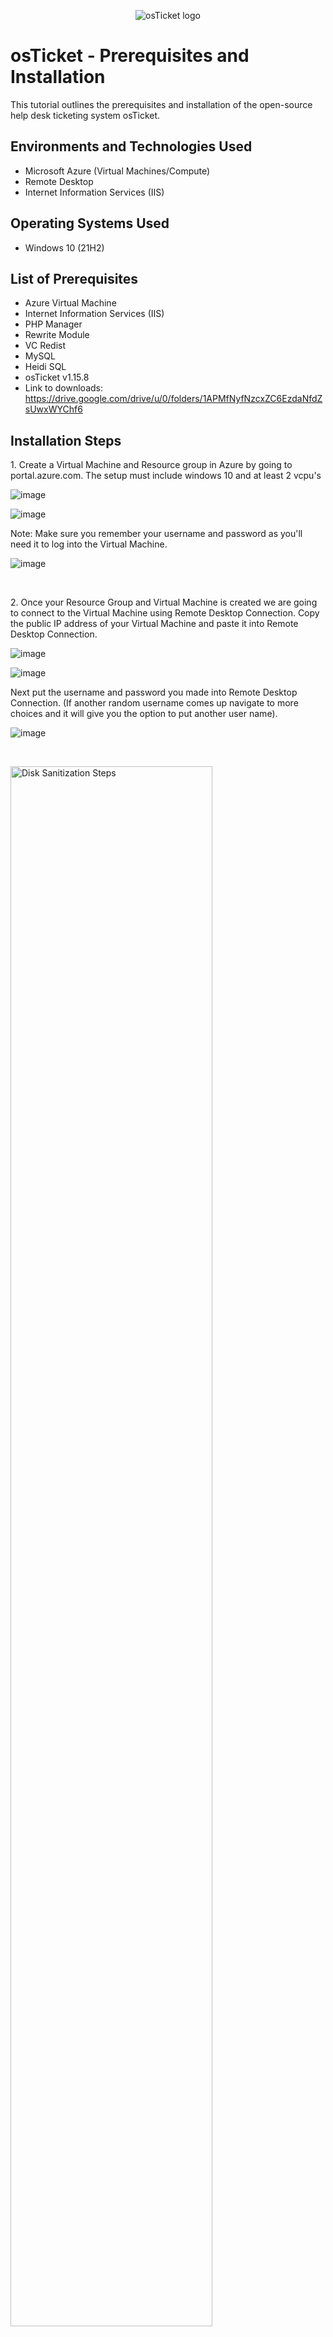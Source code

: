 <p align="center">
<img src="https://i.imgur.com/Clzj7Xs.png" alt="osTicket logo"/>
</p>

<h1>osTicket - Prerequisites and Installation</h1>
This tutorial outlines the prerequisites and installation of the open-source help desk ticketing system osTicket.<br />

<h2>Environments and Technologies Used</h2>

- Microsoft Azure (Virtual Machines/Compute)
- Remote Desktop
- Internet Information Services (IIS)

<h2>Operating Systems Used </h2>

- Windows 10</b> (21H2)

<h2>List of Prerequisites</h2>

- Azure Virtual Machine
- Internet Information Services (IIS)
- PHP Manager
- Rewrite Module
- VC Redist
- MySQL
- Heidi SQL
- osTicket v1.15.8
- Link to downloads: https://drive.google.com/drive/u/0/folders/1APMfNyfNzcxZC6EzdaNfdZsUwxWYChf6

<h2>Installation Steps</h2>

<p>
1. Create a Virtual Machine and Resource group in Azure by going to portal.azure.com. The setup must include windows 10 and at least 2 vcpu's 
 </p>
 
 ![image](https://github.com/DevinWilliamsIT/osticket-prereqs/assets/155914712/f29aa35b-24b6-4a58-b0b4-c6686a0e402e)

 ![image](https://github.com/DevinWilliamsIT/osticket-prereqs/assets/155914712/8d9177ad-5bd4-41ce-a9d9-28e9a640f063)

 <p>
  Note: Make sure you remember your username and password as you'll need it to log into the Virtual Machine.
 </p>

 ![image](https://github.com/DevinWilliamsIT/osticket-prereqs/assets/155914712/03678507-a2a8-400f-8a07-24a9b045c04f)

 <br />

<p>
2. Once your Resource Group and Virtual Machine is created we are going to connect to the Virtual Machine using Remote Desktop Connection. Copy the public IP address of your Virtual Machine and paste it into Remote Desktop Connection.
</p>

![image](https://github.com/DevinWilliamsIT/osticket-prereqs/assets/155914712/87ca327d-b275-47e2-8fa5-2ec3831f0730)

![image](https://github.com/DevinWilliamsIT/osticket-prereqs/assets/155914712/0ff0ebb5-5c14-4a81-be33-6c28aa6cad74)

<p>
 Next put the username and password you made into Remote Desktop Connection. (If another random username comes up navigate to more choices and it will give you the option to put another user name).
</p>

![image](https://github.com/DevinWilliamsIT/osticket-prereqs/assets/155914712/ecd234b0-9cab-4f7c-a3ef-8ad6df0e3bf6)

<br />

<p>
<img src="https://i.imgur.com/DJmEXEB.png" height="80%" width="80%" alt="Disk Sanitization Steps"/>
</p>
<p>
Lorem ipsum dolor sit amet, consectetur adipiscing elit, sed do eiusmod tempor incididunt ut labore et dolore magna aliqua. Ut enim ad minim veniam, quis nostrud exercitation ullamco laboris nisi ut aliquip ex ea commodo consequat. Duis aute irure dolor in reprehenderit in voluptate velit esse cillum dolore eu fugiat nulla pariatur.
</p>
<br />

<p>
<img src="https://i.imgur.com/DJmEXEB.png" height="80%" width="80%" alt="Disk Sanitization Steps"/>
</p>
<p>
Lorem ipsum dolor sit amet, consectetur adipiscing elit, sed do eiusmod tempor incididunt ut labore et dolore magna aliqua. Ut enim ad minim veniam, quis nostrud exercitation ullamco laboris nisi ut aliquip ex ea commodo consequat. Duis aute irure dolor in reprehenderit in voluptate velit esse cillum dolore eu fugiat nulla pariatur.
</p>
<br />
